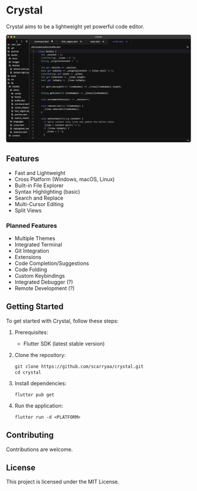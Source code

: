 # Crystal

Crystal aims to be a lightweight yet powerful code editor.

![Crystal Editor Screenshot](assets/images/sc-1.png)

## Features
- Fast and Lightweight
- Cross Platform (Windows, macOS, Linux)
- Built-in File Explorer
- Syntax Highlighting (basic)
- Search and Replace
- Multi-Cursor Editing
- Split Views

### Planned Features
- Multiple Themes
- Integrated Terminal
- Git Integration
- Extensions
- Code Completion/Suggestions
- Code Folding
- Custom Keybindings
- Integrated Debugger (?)
- Remote Development (?)

## Getting Started
To get started with Crystal, follow these steps:

1. Prerequisites:
   - Flutter SDK (latest stable version)

2. Clone the repository:
   ```
   git clone https://github.com/scarryaa/crystal.git
   cd crystal
   ```

3. Install dependencies:
   ```
   flutter pub get
   ```

4. Run the application:
   ```
   flutter run -d <PLATFORM>
   ```

## Contributing
Contributions are welcome.

## License
This project is licensed under the MIT License.
